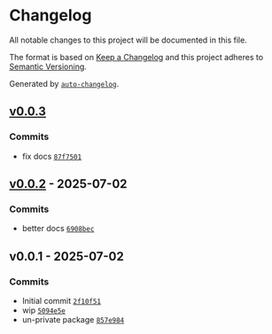 # Changelog

All notable changes to this project will be documented in this file.

The format is based on [Keep a Changelog](https://keepachangelog.com/en/1.0.0/)
and this project adheres to [Semantic Versioning](https://semver.org/spec/v2.0.0.html).

Generated by [`auto-changelog`](https://github.com/CookPete/auto-changelog).

## [v0.0.3](https://github.com/substrate-system/hamburger-two/compare/v0.0.2...v0.0.3)

### Commits

- fix docs [`87f7501`](https://github.com/substrate-system/hamburger-two/commit/87f7501a47de4406bcd025d1ac929a2a15e5309e)

## [v0.0.2](https://github.com/substrate-system/hamburger-two/compare/v0.0.1...v0.0.2) - 2025-07-02

### Commits

- better docs [`6908bec`](https://github.com/substrate-system/hamburger-two/commit/6908becc0ef6cdcb983bc6c4201209e1d2a8a68b)

## v0.0.1 - 2025-07-02

### Commits

- Initial commit [`2f10f51`](https://github.com/substrate-system/hamburger-two/commit/2f10f519201b251370b55a138cd927d2e207abbc)
- wip [`5094e5e`](https://github.com/substrate-system/hamburger-two/commit/5094e5e1e2f455315d47901095d4c960242fec18)
- un-private package [`857e984`](https://github.com/substrate-system/hamburger-two/commit/857e984c4a4793314f817c0f977f13a493fed1d7)
